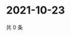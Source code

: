 # 2021-10-23

共 0 条

<!-- BEGIN WEIBO -->
<!-- 最后更新时间 Sat Oct 23 2021 17:13:10 GMT+0800 (China Standard Time) -->

<!-- END WEIBO -->
